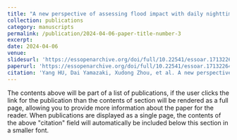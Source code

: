 ```yaml
---
title: "A new perspective of assessing flood impact with daily nighttime light remote sensing data"
collection: publications
category: manuscripts
permalink: /publication/2024-04-06-paper-title-number-3
excerpt: 
date: 2024-04-06
venue: 
slidesurl: 'https://essopenarchive.org/doi/full/10.22541/essoar.171322645.52628361'
paperurl: 'https://essopenarchive.org/doi/full/10.22541/essoar.171322645.52628361'
citation: 'Yang HU, Dai Yamazaki, Xudong Zhou, et al. A new perspective of assessing flood impact with daily nighttime light remote sensing data. ESS Open Archive . April 16, 2024.'
---
```


The contents above will be part of a list of publications, if the user clicks the link for the publication than the contents of section will be rendered as a full page, allowing you to provide more information about the paper for the reader. When publications are displayed as a single page, the contents of the above "citation" field will automatically be included below this section in a smaller font.
